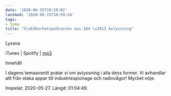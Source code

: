 ```yaml
---
date: '2020-06-15T10:58:02'
lastmod: '2020-06-15T10:59:24'
tags:
- tema
title: "S\xE4kerhetspodcasten avs.184 \u2013 Avlyssning"
---
```

Lyssna

iTunes \| Spotify \| [mp3](https://traffic.libsyn.com/secure/sakerhetspodcasten/2020-05-27_Avlyssning.mp3)

Innehåll

I dagens temaavsnitt pratar vi om avlyssning i alla dess former. Vi avhandlar allt
från elaka appar till industriespionage och radiovågor! Mycket nöje.

Inspelat: 2020-05-27. Längd: 01:04:49.

